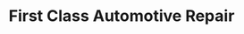 ---
title: "First Class Automotive Repair"
url: /marengo/first-class-automotive-repair/
shop: car repair
---